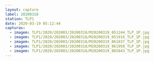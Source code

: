 ```yaml
---
layout: capture
label: 20200318
station: TLP1
date: 2020-03-19 05:12:44
capturas:
  - imagem: TLP1/2020/202003/20200318/M20200319_051244_TLP_1P.jpg
  - imagem: TLP1/2020/202003/20200318/M20200319_051916_TLP_1P.jpg
  - imagem: TLP1/2020/202003/20200318/M20200319_061837_TLP_1P.jpg
  - imagem: TLP1/2020/202003/20200318/M20200319_061950_TLP_1P.jpg
  - imagem: TLP1/2020/202003/20200318/M20200319_065843_TLP_1P.jpg
---
```


